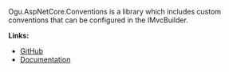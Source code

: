 Ogu.AspNetCore.Conventions is a library which includes custom conventions that can be configured in the IMvcBuilder.

**Links:**
- [GitHub](https://github.com/ogulcanturan/Ogu.AspNetCore.Conventions)
- [Documentation](https://github.com/ogulcanturan/Ogu.AspNetCore.Conventions#readme)